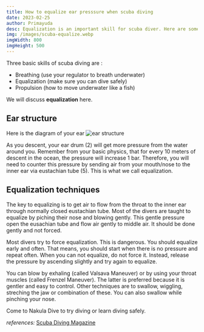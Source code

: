 ```yaml
---
title: How to equalize ear presssure when scuba diving
date: 2023-02-25
author: Primayuda
desc: Equalization is an important skill for scuba diver. Here are some techniques to do it safely and comfortably.
img: /images/scuba-equalize.webp
imgWidth: 800
imgHeight: 500
---
```


Three basic skills of scuba diving are : 
- Breathing (use your regulator to breath underwater)
- Equalization (make sure you can dive safely)
- Propulsion (how to move underwater like a fish)

We will discuss **equalization** here.

## Ear structure

Here is the diagram of your ear
![ear structure](/images/earSafe.webp)

As you descent, your ear drum (2) will get more pressure from the water around you. Remember from your basic physics, that for every 10 meters of descent in the ocean, the pressure will increase 1 bar. Therefore, you will need to counter this pressure by sending air from your mouth/nose to the inner ear via eustachian tube (5). This is what we call equalization.

## Equalization techniques

The key to equalizing is to get air to flow from the throat to the inner ear through normally closed eustachian tube. Most of the divers are taught to equalize by piching their nose and blowing gently. This gentle pressure open the eusachian tube and flow air gently to middle air. It should be done gently and not forced.

Most divers try to force equalization. This is dangerous. You should equalize early and often. That means, you should start when there is no pressure and repeat often. When you can not equalize, do not force it. Instead, release the pressure by ascending slightly and try again to equalize.

You can blow by exhaling (called Valsava Maneuver) or by using your throat muscles (called Frenzel Maneuver). The latter is preferred because it is gentler and easy to control. Other techniques are to swallow, wiggling, streching the jaw or combination of these. You can also swallow while pinching your nose.

Come to Nakula Dive to try diving or learn diving safely.

*references:*
[Scuba Diving Magazine](https://www.scubadiving.com/equalizing-ear-clearing-scuba-diving?_com=)
